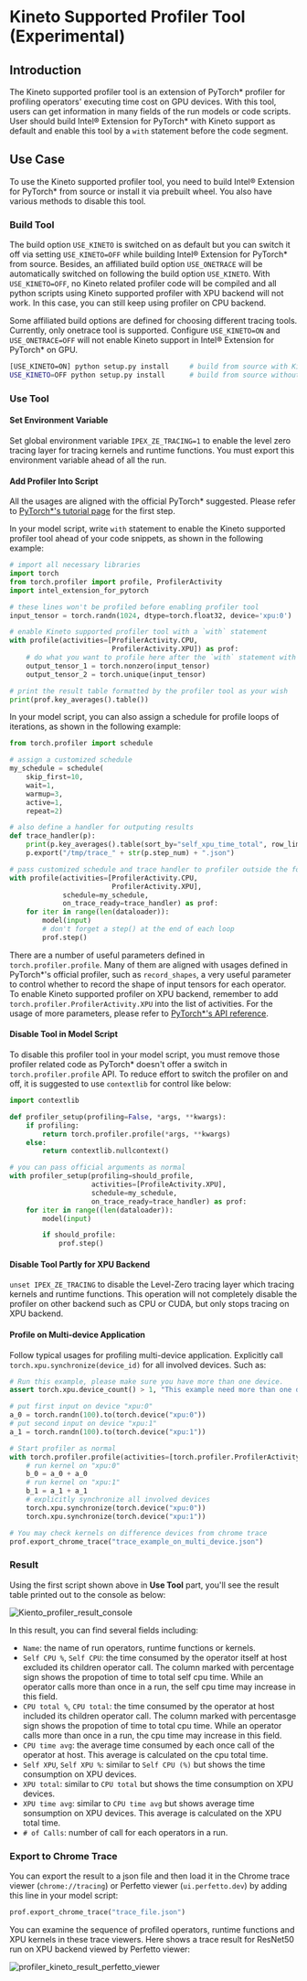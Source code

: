 Kineto Supported Profiler Tool (Experimental)
=============================================

## Introduction

The Kineto supported profiler tool is an extension of PyTorch\* profiler for profiling operators' executing time cost on GPU devices. With this tool, users can get information in many fields of the run models or code scripts. User should build Intel® Extension for PyTorch\* with Kineto support as default and enable this tool by a `with` statement before the code segment.

## Use Case

To use the Kineto supported profiler tool, you need to build Intel® Extension for PyTorch\* from source or install it via prebuilt wheel. You also have various methods to disable this tool.

### Build Tool

The build option `USE_KINETO` is switched on as default but you can switch it off via setting `USE_KINETO=OFF` while building Intel® Extension for PyTorch\* from source. Besides, an affiliated build option `USE_ONETRACE` will be automatically switched on following the build option `USE_KINETO`. With `USE_KINETO=OFF`, no Kineto related profiler code will be compiled and all python scripts using Kineto supported profiler with XPU backend will not work. In this case, you can still keep using profiler on CPU backend.

Some affiliated build options are defined for choosing different tracing tools. Currently, only onetrace tool is supported. Configure `USE_KINETO=ON` and `USE_ONETRACE=OFF` will not enable Kineto support in Intel® Extension for PyTorch\* on GPU.

```bash
[USE_KINETO=ON] python setup.py install     # build from source with Kineto supported profiler tool
USE_KINETO=OFF python setup.py install      # build from source without Kineto supported profiler tool
```


### Use Tool

#### Set Environment Variable

Set global environment variable `IPEX_ZE_TRACING=1` to enable the level zero tracing layer for tracing kernels and runtime functions. You must export this environment variable ahead of all the run.

#### Add Profiler Into Script

All the usages are aligned with the official PyTorch\* suggested. Please refer to [PyTorch\*'s tutorial page](https://pytorch.org/tutorials/recipes/recipes/profiler_recipe.html) for the first step.

In your model script, write `with` statement to enable the Kineto supported profiler tool ahead of your code snippets, as shown in the following example:

```python
# import all necessary libraries
import torch
from torch.profiler import profile, ProfilerActivity
import intel_extension_for_pytorch

# these lines won't be profiled before enabling profiler tool
input_tensor = torch.randn(1024, dtype=torch.float32, device='xpu:0')

# enable Kineto supported profiler tool with a `with` statement
with profile(activities=[ProfilerActivity.CPU,
                         ProfilerActivity.XPU]) as prof:
    # do what you want to profile here after the `with` statement with proper indent
    output_tensor_1 = torch.nonzero(input_tensor)
    output_tensor_2 = torch.unique(input_tensor)

# print the result table formatted by the profiler tool as your wish
print(prof.key_averages().table())
```

In your model script, you can also assign a schedule for profile loops of iterations, as shown in the following example:

```python
from torch.profiler import schedule

# assign a customized schedule
my_schedule = schedule(
    skip_first=10,
    wait=1,
    warmup=3,
    active=1,
    repeat=2)

# also define a handler for outputing results
def trace_handler(p):
    print(p.key_averages().table(sort_by="self_xpu_time_total", row_limit=10)
    p.export("/tmp/trace_" + str(p.step_num) + ".json")

# pass customized schedule and trace handler to profiler outside the for-loop
with profile(activities=[ProfilerActivity.CPU,
                         ProfilerActivity.XPU],
             schedule=my_schedule,
             on_trace_ready=trace_handler) as prof:
    for iter in range(len(dataloader)):
        model(input)
        # don't forget a step() at the end of each loop
        prof.step()
```

There are a number of useful parameters defined in `torch.profiler.profile`. Many of them are aligned with usages defined in PyTorch\*'s official profiler, such as `record_shapes`, a very useful parameter to control whether to record the shape of input tensors for each operator. To enable Kineto supported profiler on XPU backend, remember to add `torch.profiler.ProfilerActivity.XPU` into the list of activities. For the usage of more parameters, please refer to [PyTorch\*'s API reference](https://pytorch.org/docs/stable/profiler.html#module-torch.profiler).

#### Disable Tool in Model Script

To disable this profiler tool in your model script, you must remove those profiler related code as PyTorch\* doesn't offer a switch in `torch.profiler.profile` API. To reduce effort to switch the profiler on and off, it is suggested to use `contextlib` for control like below:

```python
import contextlib

def profiler_setup(profiling=False, *args, **kwargs):
    if profiling:
        return torch.profiler.profile(*args, **kwargs)
    else:
        return contextlib.nullcontext()

# you can pass official arguments as normal
with profiler_setup(profiling=should_profile,
                    activities=[ProfileActivity.XPU],
                    schedule=my_schedule,
                    on_trace_ready=trace_handler) as prof:
    for iter in range((len(dataloader)):
        model(input)

        if should_profile:
            prof.step()
```

#### Disable Tool Partly for XPU Backend

`unset IPEX_ZE_TRACING` to disable the Level-Zero tracing layer which tracing kernels and runtime functions. This operation will not completely disable the profiler on other backend such as CPU or CUDA, but only stops tracing on XPU backend.

#### Profile on Multi-device Application

Follow typical usages for profiling multi-device application. Explicitly call `torch.xpu.synchronize(device_id)` for all involved devices. Such as:

```python
# Run this example, please make sure you have more than one device.
assert torch.xpu.device_count() > 1, "This example need more than one device existed."

# put first input on device "xpu:0"
a_0 = torch.randn(100).to(torch.device("xpu:0"))
# put second input on device "xpu:1"
a_1 = torch.randn(100).to(torch.device("xpu:1"))

# Start profiler as normal
with torch.profiler.profile(activities=[torch.profiler.ProfilerActivity.XPU]) as prof:
    # run kernel on "xpu:0"
    b_0 = a_0 + a_0
    # run kernel on "xpu:1"
    b_1 = a_1 + a_1
    # explicitly synchronize all involved devices
    torch.xpu.synchronize(torch.device("xpu:0"))
    torch.xpu.synchronize(torch.device("xpu:1"))

# You may check kernels on difference devices from chrome trace
prof.export_chrome_trace("trace_example_on_multi_device.json")
```

### Result

Using the first script shown above in **Use Tool** part, you'll see the result table printed out to the console as below:

![Kiento_profiler_result_console](../../images/profiler_kineto/profiler_kineto_result_console.png)

In this result, you can find several fields including:

- `Name`: the name of run operators, runtime functions or kernels.
- `Self CPU %`, `Self CPU`: the time consumed by the operator itself at host excluded its children operator call. The column marked with percentage sign shows the propotion of time to total self cpu time. While an operator calls more than once in a run, the self cpu time may increase in this field.
- `CPU total %`, `CPU total`: the time consumed by the operator at host included its children operator call. The column marked with percentasge sign shows the propotion of time to total cpu time. While an operator calls more than once in a run, the cpu time may increase in this field.
- `CPU time avg`: the average time consumed by each once call of the operator at host. This average is calculated on the cpu total time.
- `Self XPU`, `Self XPU %`: similar to `Self CPU (%)` but shows the time consumption on XPU devices.
- `XPU total`: similar to `CPU total` but shows the time consumption on XPU devices.
- `XPU time avg`: similar to `CPU time avg` but shows average time sonsumption on XPU devices. This average is calculated on the XPU total time.
- `# of Calls`: number of call for each operators in a run.

### Export to Chrome Trace

You can export the result to a json file and then load it in the Chrome trace viewer (`chrome://tracing`) or Perfetto viewer (`ui.perfetto.dev`) by adding this line in your model script:

```python
prof.export_chrome_trace("trace_file.json")
```

You can examine the sequence of profiled operators, runtime functions and XPU kernels in these trace viewers. Here shows a trace result for ResNet50 run on XPU backend viewed by Perfetto viewer:

![profiler_kineto_result_perfetto_viewer](../../images/profiler_kineto/profiler_kineto_result_perfetto_viewer.png)
